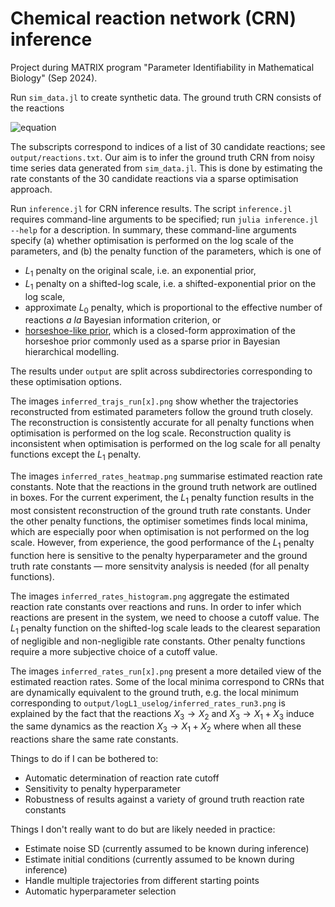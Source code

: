 # Chemical reaction network (CRN) inference

Project during MATRIX program "Parameter Identifiability in Mathematical Biology" (Sep 2024).

Run `sim_data.jl` to create synthetic data. The ground truth CRN consists of the reactions

![equation](https://latex.codecogs.com/svg.image?%5Cbg_white%20X_1\xrightarrow[]{k_{1}}X_2\quad\text{&space;and&space;}\quad&space;X_1&plus;X_2\overset{k_{18}}{\underset{k_{13}}\rightleftharpoons}X_3.)

The subscripts correspond to indices of a list of 30 candidate reactions; see `output/reactions.txt`. Our aim is to infer the ground truth CRN from noisy time series data generated from `sim_data.jl`. This is done by estimating the rate constants of the 30 candidate reactions via a sparse optimisation approach.

Run `inference.jl` for CRN inference results. The script `inference.jl` requires command-line arguments to be specified; run `julia inference.jl --help` for a description. In summary, these command-line arguments specify (a) whether optimisation is performed on the log scale of the parameters, and (b) the penalty function of the parameters, which is one of
- $L_1$ penalty on the original scale, i.e. an exponential prior,
- $L_1$ penalty on a shifted-log scale, i.e. a shifted-exponential prior on the log scale,
- approximate $L_0$ penalty, which is proportional to the effective number of reactions *a la* Bayesian information criterion, or
- [horseshoe-like prior](https://arxiv.org/abs/1702.07400), which is a closed-form approximation of the horseshoe prior commonly used as a sparse prior in Bayesian hierarchical modelling.

The results under `output` are split across subdirectories corresponding to these optimisation options.

The images `inferred_trajs_run[x].png` show whether the trajectories reconstructed from estimated parameters follow the ground truth closely. The reconstruction is consistently accurate for all penalty functions when optimisation is performed on the log scale. Reconstruction quality is inconsistent when optimisation is performed on the log scale for all penalty functions except the $L_1$ penalty.

The images `inferred_rates_heatmap.png` summarise estimated reaction rate constants. Note that the reactions in the ground truth network are outlined in boxes. For the current experiment, the $L_1$ penalty function results in the most consistent reconstruction of the ground truth rate constants. Under the other penalty functions, the optimiser sometimes finds local minima, which are especially poor when optimisation is not performed on the log scale. However, from experience, the good performance of the $L_1$ penalty function here is sensitive to the penalty hyperparameter and the ground truth rate constants &mdash; more sensitvity analysis is needed (for all penalty functions).

The images `inferred_rates_histogram.png` aggregate the estimated reaction rate constants over reactions and runs. In order to infer which reactions are present in the system, we need to choose a cutoff value. The $L_1$ penalty function on the shifted-log scale leads to the clearest separation of negligible and non-negligible rate constants. Other penalty functions require a more subjective choice of a cutoff value.

The images `inferred_rates_run[x].png` present a more detailed view of the estimated reaction rates. Some of the local minima correspond to CRNs that are dynamically equivalent to the ground truth, e.g. the local minimum corresponding to `output/logL1_uselog/inferred_rates_run3.png` is explained by the fact that the reactions $X_3 \rightarrow X_2$ and $X_3 \rightarrow X_1 + X_3$ induce the same dynamics as the reaction $X_3 \rightarrow X_1 + X_2$ where when all these reactions share the same rate constants.

Things to do if I can be bothered to:
- Automatic determination of reaction rate cutoff
- Sensitivity to penalty hyperparameter
- Robustness of results against a variety of ground truth reaction rate constants

Things I don't really want to do but are likely needed in practice:
- Estimate noise SD (currently assumed to be known during inference)
- Estimate initial conditions (currently assumed to be known during inference)
- Handle multiple trajectories from different starting points
- Automatic hyperparameter selection

